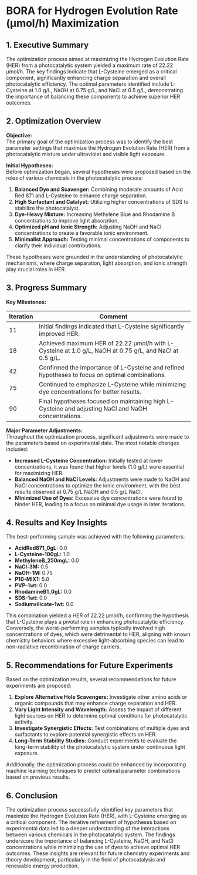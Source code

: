 # BORA for Hydrogen Evolution Rate (µmol/h) Maximization 

## 1. Executive Summary

The optimization process aimed at maximizing the Hydrogen Evolution Rate (HER) from a photocatalytic system yielded a maximum rate of 22.22 µmol/h. The key findings indicate that L-Cysteine emerged as a critical component, significantly enhancing charge separation and overall photocatalytic efficiency. The optimal parameters identified include L-Cysteine at 1.0 g/L, NaOH at 0.75 g/L, and NaCl at 0.5 g/L, demonstrating the importance of balancing these components to achieve superior HER outcomes.

## 2. Optimization Overview

**Objective:**  
The primary goal of the optimization process was to identify the best parameter settings that maximize the Hydrogen Evolution Rate (HER) from a photocatalytic mixture under ultraviolet and visible light exposure.

**Initial Hypotheses:**  
Before optimization began, several hypotheses were proposed based on the roles of various chemicals in the photocatalytic process:

1. **Balanced Dye and Scavenger:** Combining moderate amounts of Acid Red 871 and L-Cysteine to enhance charge separation.
2. **High Surfactant and Catalyst:** Utilizing higher concentrations of SDS to stabilize the photocatalyst.
3. **Dye-Heavy Mixture:** Increasing Methylene Blue and Rhodamine B concentrations to improve light absorption.
4. **Optimized pH and Ionic Strength:** Adjusting NaOH and NaCl concentrations to create a favorable ionic environment.
5. **Minimalist Approach:** Testing minimal concentrations of components to clarify their individual contributions.

These hypotheses were grounded in the understanding of photocatalytic mechanisms, where charge separation, light absorption, and ionic strength play crucial roles in HER.

## 3. Progress Summary

**Key Milestones:**

| Iteration | Comment                                                                                     |
|-----------|---------------------------------------------------------------------------------------------|
| 11        | Initial findings indicated that L-Cysteine significantly improved HER.                     |
| 18        | Achieved maximum HER of 22.22 µmol/h with L-Cysteine at 1.0 g/L, NaOH at 0.75 g/L, and NaCl at 0.5 g/L. |
| 42        | Confirmed the importance of L-Cysteine and refined hypotheses to focus on optimal combinations. |
| 75        | Continued to emphasize L-Cysteine while minimizing dye concentrations for better results.  |
| 90        | Final hypotheses focused on maintaining high L-Cysteine and adjusting NaCl and NaOH concentrations. |

**Major Parameter Adjustments:**  
Throughout the optimization process, significant adjustments were made to the parameters based on experimental data. The most notable changes included:

- **Increased L-Cysteine Concentration:** Initially tested at lower concentrations, it was found that higher levels (1.0 g/L) were essential for maximizing HER.
- **Balanced NaOH and NaCl Levels:** Adjustments were made to NaOH and NaCl concentrations to optimize the ionic environment, with the best results observed at 0.75 g/L NaOH and 0.5 g/L NaCl.
- **Minimized Use of Dyes:** Excessive dye concentrations were found to hinder HER, leading to a focus on minimal dye usage in later iterations.

## 4. Results and Key Insights

The best-performing sample was achieved with the following parameters:

- **AcidRed871_0gL:** 0.0
- **L-Cysteine-100gL:** 1.0
- **MethyleneB_250mgL:** 0.0
- **NaCl-3M:** 0.5
- **NaOH-1M:** 0.75
- **P10-MIX1:** 5.0
- **PVP-1wt:** 0.0
- **RhodamineB1_0gL:** 0.0
- **SDS-1wt:** 0.0
- **Sodiumsilicate-1wt:** 0.0

This combination yielded a HER of 22.22 µmol/h, confirming the hypothesis that L-Cysteine plays a pivotal role in enhancing photocatalytic efficiency. Conversely, the worst-performing samples typically involved high concentrations of dyes, which were detrimental to HER, aligning with known chemistry behaviors where excessive light-absorbing species can lead to non-radiative recombination of charge carriers.

## 5. Recommendations for Future Experiments

Based on the optimization results, several recommendations for future experiments are proposed:

1. **Explore Alternative Hole Scavengers:** Investigate other amino acids or organic compounds that may enhance charge separation and HER.
2. **Vary Light Intensity and Wavelength:** Assess the impact of different light sources on HER to determine optimal conditions for photocatalytic activity.
3. **Investigate Synergistic Effects:** Test combinations of multiple dyes and surfactants to explore potential synergistic effects on HER.
4. **Long-Term Stability Studies:** Conduct experiments to evaluate the long-term stability of the photocatalytic system under continuous light exposure.

Additionally, the optimization process could be enhanced by incorporating machine learning techniques to predict optimal parameter combinations based on previous results.

## 6. Conclusion

The optimization process successfully identified key parameters that maximize the Hydrogen Evolution Rate (HER), with L-Cysteine emerging as a critical component. The iterative refinement of hypotheses based on experimental data led to a deeper understanding of the interactions between various chemicals in the photocatalytic system. The findings underscore the importance of balancing L-Cysteine, NaOH, and NaCl concentrations while minimizing the use of dyes to achieve optimal HER outcomes. These insights are relevant for future chemistry experiments and theory development, particularly in the field of photocatalysis and renewable energy production.